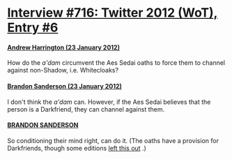 # [Interview #716: Twitter 2012 (WoT), Entry #6](https://www.theoryland.com/intvmain.php?i=716#6)

#### [Andrew Harrington (23 January 2012)](https://twitter.com/angrysauces/status/161510608271974403)

How do the
*a'dam*
circumvent the Aes Sedai oaths to force them to channel against non-Shadow, i.e. Whitecloaks?

#### [Brandon Sanderson (23 January 2012)](https://twitter.com/BrandSanderson/status/161733968159444992)

I don't think the
*a'dam*
can. However, if the Aes Sedai believes that the person is a Darkfriend, they can channel against them.

#### [BRANDON SANDERSON](https://twitter.com/BrandSanderson/status/161734074912870401)

So conditioning their mind right, can do it. (The oaths have a provision for Darkfriends, though some editions
[left this out](http://www.theoryland.com/intvmain.php?i=489#1)
.)

